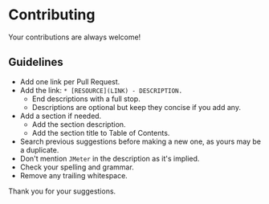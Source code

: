 # Contributing

Your contributions are always welcome!

## Guidelines

* Add one link per Pull Request.
* Add the link: `* [RESOURCE](LINK) - DESCRIPTION.`
	* End descriptions with a full stop.
    * Descriptions are optional but keep they concise if you add any.
* Add a section if needed.
    * Add the section description.
    * Add the section title to Table of Contents.
* Search previous suggestions before making a new one, as yours may be a duplicate.
* Don't mention `JMeter` in the description as it's implied.
* Check your spelling and grammar.
* Remove any trailing whitespace.

Thank you for your suggestions.
